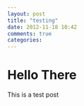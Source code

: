 ```yaml
---
layout: post
title: "testing"
date: 2012-11-18 10:42
comments: true
categories: 
---
```

Hello There
===========

This is a test post
